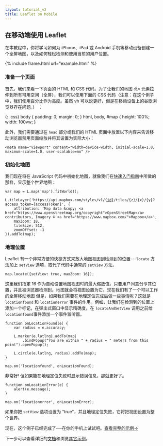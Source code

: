 ```yaml
---
layout: tutorial_v2
title: Leaflet on Mobile
---
```


## 在移动端使用 Leaflet

在本教程中，你将学习如何为 iPhone、iPad 或 Android 手机等移动设备创建一个全屏地图，以及如何轻松检测和使用当前的用户位置。

{% include frame.html url="example.html" %}

### 准备一个页面

首先，我们来看一下页面的 HTML 和 CSS 代码。为了让我们的地图 `div` 元素拉伸到所有可用空间（全屏），我们可以使用下面的 CSS 代码（注意：在这个例子中，我们使用百分比作为高度。虽然 vh 可以说更好，但是在移动设备上的谷歌浏览器存在问题。） ：

{: .css}
	body {
		padding: 0;
		margin: 0;
	}
	html, body, #map {
		height: 100%;
		width: 100vw;
	}

此外，我们需要通过在 `head` 部分或我们的 HTML 页面中放置以下内容来告诉移动浏览器禁用页面缩放并将其设置为实际大小：

	<meta name="viewport" content="width=device-width, initial-scale=1.0, maximum-scale=1.0, user-scalable=no" />

### 初始化地图

我们现在将在 JavaScript 代码中初始化地图，就像我们在[快速入门指南](../quick-start/)中所做的那样，显示整个世界地图：

<pre><code class="javascript">var map = L.map('map').fitWorld();

L.tileLayer('https://api.mapbox.com/styles/v1/{<a href="https://docs.mapbox.com/help/glossary/style-id/">id</a>}/tiles/{z}/{x}/{y}?access_token={accessToken}', {
	attribution: 'Map data &amp;copy; <span class="text-cut" data-cut="[&hellip;]">&lt;a href="https://www.openstreetmap.org/copyright"&gt;OpenStreetMap&lt;/a&gt; contributors, Imagery &copy; &lt;a href="https://www.mapbox.com/"&gt;Mapbox&lt;/a&gt;</span>',
	maxZoom: 18,
	tileSize: 512,
	zoomOffset: -1
}).addTo(map);</code></pre>

### 地理位置

Leaflet 有一个非常方便的快捷方式来放大地图视图到检测到的位置---`locate` 方法加上 `setView` 选项，取代了代码中通常的 `setView` 方法。

	map.locate({setView: true, maxZoom: 16});

这里我们指定 16 作为自动设置地图视图时的最大缩放值。只要用户同意分享其位置，并且被浏览器检测到，地图就会将视图设置为它。现在我们有了一个可以工作的全屏移动地图 但是，如果我们需要在地理定位完成后做一些事情呢？这就是 `locationfound` 和 `locationerror` 事件的作用。例如，让我们在检测到的位置上添加一个标记，在弹出式窗口中显示精确度，在 `locateAndSetView` 调用之前给 `locationfound`事件添加一个事件监听器。

	function onLocationFound(e) {
		var radius = e.accuracy;

		L.marker(e.latlng).addTo(map)
			.bindPopup("You are within " + radius + " meters from this point").openPopup();

		L.circle(e.latlng, radius).addTo(map);
	}

	map.on('locationfound', onLocationFound);

非常好! 但如果能在地理定位失败时显示错误信息，那就更好了。

	function onLocationError(e) {
		alert(e.message);
	}

	map.on('locationerror', onLocationError);

如果你把 `setView` 选项设置为 "true"，并且地理定位失败，它将把视图设置为整个世界。

现在，这个例子已经完成了---在你的手机上试试吧。[查看完整的示例&rarr;](example.html)

下一步可以查看详细的[文档](/reference.html)和浏览[其它示例](../../examples.html)。
